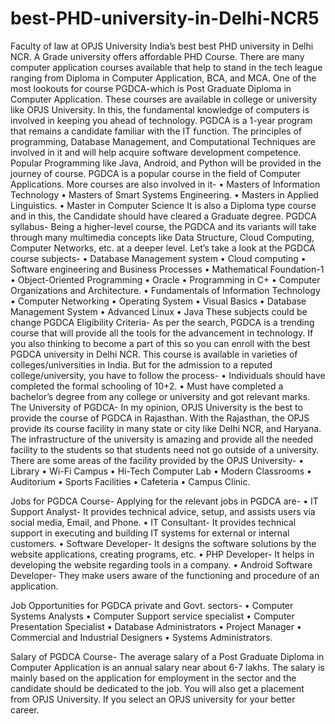 # best-PHD-university-in-Delhi-NCR5
Faculty of law at OPJS University India’s best best PHD university in Delhi NCR. A Grade university offers affordable PHD Course.
There are many computer application courses available that help to stand in the tech league ranging from Diploma in Computer Application, BCA, and MCA.  One of the most lookouts for course PGDCA-which is Post Graduate Diploma in Computer Application. These courses are available in college or university like OPJS University. In this, the fundamental knowledge of computers is involved in keeping you ahead of technology. 
PGDCA is a 1-year program that remains a candidate familiar with the IT function. The principles of programming, Database Management, and Computational Techniques are involved in it and will help acquire software development competence. Popular Programming like Java, Android, and Python will be provided in the journey of course. PGDCA is a popular course in the field of Computer Applications. More courses are also involved in it- 
•	Masters of Information Technology
•	Masters of Smart Systems Engineering.
•	Masters in Applied Linguistics. 
•	Master in Computer Science
It is also a Diploma type course and in this, the Candidate should have cleared a Graduate degree. 
PGDCA syllabus- 
Being a higher-level course, the PGDCA and its variants will take through many multimedia concepts like Data Structure, Cloud Computing, Computer Networks, etc. at a deeper level. Let’s take a look at the PGDCA course subjects-
•	Database Management system
•	Cloud computing
•	Software engineering and Business Processes
•	Mathematical Foundation-1 
•	Object-Oriented Programming
•	Oracle
•	Programming in C+
•	Computer Organizations and Architecture.
•	Fundamentals of Information Technology
•	Computer Networking
•	Operating System
•	Visual Basics
•	Database Management System
•	Advanced Linux
•	Java
These subjects could be change
PGDCA Eligibility Criteria- 
As per the search, PGDCA is a trending course that will provide all the tools for the advancement in technology. 
If you also thinking to become a part of this so you can enroll with the best PGDCA university in Delhi NCR. This course is available in varieties of colleges/universities in India. But for the admission to a reputed college/university, you have to follow the process- 
•	Individuals should have completed the formal schooling of 10+2. 
•	Must have completed a bachelor’s degree from any college or university and got relevant marks.
The University of PGDCA- In my opinion, OPJS University is the best to provide the course of PGDCA in Rajasthan. With the Rajasthan, the OPJS provide its course facility in many state or city like Delhi NCR, and Haryana. The infrastructure of the university is amazing and provide all the needed facility to the students so that students need not go outside of a university. 
There are some areas of the facility provided by the OPJS University- 
•	Library
•	Wi-Fi Campus
•	Hi-Tech Computer Lab
•	Modern Classrooms
•	Auditorium
•	Sports Facilities
•	Cafeteria
•	Campus Clinic. 

Jobs for PGDCA Course- 
Applying for the relevant jobs in PGDCA are-
•	IT Support Analyst- It provides technical advice, setup, and assists users via social media, Email, and Phone.
•	IT Consultant- It provides technical support in executing and building IT systems for external or internal customers.
•	Software Developer- It designs the software solutions by the website applications, creating programs, etc. 
•	PHP Developer- It helps in developing the website regarding tools in a company.
•	Android Software Developer- They make users aware of the functioning and procedure of an application. 

Job Opportunities for PGDCA private and Govt. sectors-
•	Computer Systems Analysts
•	Computer Support service specialist
•	Computer Presentation Specialist
•	Database Administrators
•	Project Manager
•	Commercial and Industrial Designers
•	Systems Administrators.

Salary of PGDCA Course-
The average salary of a Post Graduate Diploma in Computer Application is an annual salary near about 6-7 lakhs. The salary is mainly based on the application for employment in the sector and the candidate should be dedicated to the job. You will also get a placement from OPJS University. If you select an OPJS university for your better career. 




